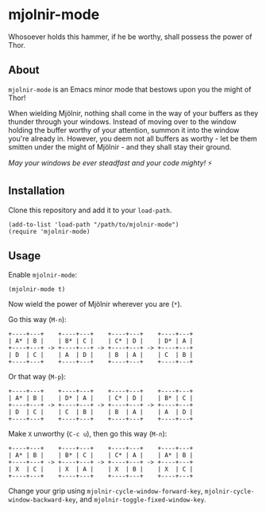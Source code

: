 # mjolnir-mode
Whosoever holds this hammer, if he be worthy, shall possess the power of Thor.

## About

`mjolnir-mode` is an Emacs minor mode that bestows upon you the might of Thor!

When wielding Mjölnir, nothing shall come in the way of your buffers as they thunder through your windows. Instead of moving over to the window holding the buffer worthy of your attention, summon it into the window you're already in. However, you deem not all buffers as worthy - let be them smitten under the might of Mjölnir - and they shall stay their ground. 

*May your windows be ever steadfast and your code mighty!* ⚡

## Installation

Clone this repository and add it to your `load-path`.

```emacs-lisp
(add-to-list 'load-path "/path/to/mjolnir-mode")
(require 'mjolnir-mode)
```

## Usage

Enable `mjolnir-mode`:

```emacs-lisp
(mjolnir-mode t)
```

Now wield the power of Mjölnir wherever you are (`*`).

Go this way (`M-n`):

`+----+---+    +----+---+    +----+---+    +----+---+`  
`| A* | B |    | B* | C |    | C* | D |    | D* | A |`  
`+----+---+ -> +----+---+ -> +----+---+ -> +----+---+`  
`| D  | C |    | A  | D |    | B  | A |    | C  | B |`  
`+----+---+    +----+---+    +----+---+    +----+---+`

Or that way (`M-p`):

`+----+---+    +----+---+    +----+---+    +----+---+`  
`| A* | B |    | D* | A |    | C* | D |    | B* | C |`  
`+----+---+ -> +----+---+ -> +----+---+ -> +----+---+`  
`| D  | C |    | C  | B |    | B  | A |    | A  | D |`  
`+----+---+    +----+---+    +----+---+    +----+---+`

Make `X` unworthy (`C-c u`), then go this way (`M-n`):

`+----+---+    +----+---+    +----+---+    +----+---+`  
`| A* | B |    | B* | C |    | C* | A |    | A* | B |`  
`+----+---+ -> +----+---+ -> +----+---+ -> +----+---+`  
`| X  | C |    | X  | A |    | X  | B |    | X  | C |`  
`+----+---+    +----+---+    +----+---+    +----+---+`

Change your grip using `mjolnir-cycle-window-forward-key`, `mjolnir-cycle-window-backward-key`, and `mjolnir-toggle-fixed-window-key`.
